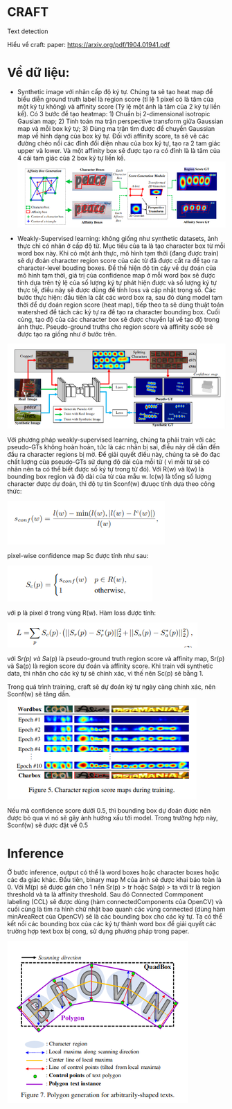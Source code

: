 # CRAFT
Text detection 

Hiểu về craft:
paper: https://arxiv.org/pdf/1904.01941.pdf

# Về dữ liệu:
- Synthetic image với nhãn cấp độ ký tự. Chúng ta sẽ tạo heat map để biểu diễn ground truth label là region score (tỉ lệ 1 pixel có là tâm của một ký tự không) và affinity score (Tỷ lệ một ảnh là tâm của 2 ký tự liền kề). Có 3 bước để tạo heatmap: 1) Chuẩn bị 2-dimensional isotropic Gausian map; 2) Tính toán ma trận perspective transform giữa Gaussian map và mỗi box ký tự; 3) Dùng ma trận tìm được để chuyển Gaussian map về hình dạng của box ký tự. Đối với affinity score, ta sẽ vẽ các đường chéo nối các đỉnh đối diện nhau của box ký tự, tạo ra 2 tam giác upper và lower. Và một affinity box sẽ được tạo ra có đỉnh là là tâm của 4 cái tam giác của 2 box ký tự liền kề.
![alt text](https://github.com/chauthehan/CRAFT/blob/master/image/generate.png)


- Weakly-Supervised learning: không giống như synthetic datasets, ảnh thực chỉ có nhãn ở cấp độ từ. Mục tiêu của ta là tạo character box từ mỗi word box này. Khi có một ảnh thực, mô hình tạm thời (đang được train) sẽ dự đoán character region score của các từ đã được cắt ra để tạo ra character-level bouding boxes. Để thể hiện độ tin cậy về dự đoán của mô hình tạm thời,  giá trị của confidence map ở mỗi word box sẽ được tính dựa trên tỷ lệ của số lượng ký tự phát hiện được và số lượng ký tự thực tế, điều này sẽ được dùng để tính loss và cập nhật trọng số.  Các bước thực hiện: đầu tiên là cắt các word box ra, sau đó dùng model tạm thời để dự đoán region score (heat map), tiếp theo ta sẽ dùng thuật toán watershed để tách các ký tự ra để tạo ra character bounding box. Cuối cùng, tạo độ của các character box sẽ được chuyển lại về tạo độ trong ảnh thực. Pseudo-ground truths cho region score và affinity scỏe sẽ được tạo ra giống như ở bước trên.

![alt text](https://github.com/chauthehan/CRAFT/blob/master/image/training_stream.png)


Với phương pháp weakly-supervised learning, chúng ta phải train với các pseudo-GTs không hoàn hoản, tức là các nhãn bị sai, điều này dễ dẫn đến đầu ra character regions bị mờ. Để giải quyết điều này, chúng ta sẽ đo đạc chất lượng của pseudo-GTs sử dụng độ dài của mỗi từ ( vì mỗi từ sẽ có nhãn nên ta có thể biết được số ký tự trong từ đó). Với R(w) và l(w) là bounding box region và độ dài của từ của mẫu w. lc(w) là tổng số lượng character được dự đoán, thì độ tự tin Sconf(w) đưuọc tính dựa theo công thức: 

![alt text](https://github.com/chauthehan/CRAFT/blob/master/image/formula1.png)


pixel-wise confidence map Sc được tính như sau:

![alt text](https://github.com/chauthehan/CRAFT/blob/master/image/formula2.png)

với p là pixel ở trong vùng R(w). Hàm loss được tính:

![alt text](https://github.com/chauthehan/CRAFT/blob/master/image/loss.png)

với S*r(p) và S*a(p) là pseudo-ground truth region score và affinity map, Sr(p) và Sa(p) là region score dự đoán và affinity score. Khi train với synthetic data, thì nhãn cho các ký tự sẽ chính xác, vì thế nên Sc(p) sẽ bằng 1.



Trong quá trình training, craft sẽ dự đoán ký tự ngày càng chính xác, nên Sconf(w) sẽ tăng dần. 
![alt text](https://github.com/chauthehan/CRAFT/blob/master/image/during_training.png)

Nếu mà confidence score dưới 0.5, thì bounding box dự đoán được nên được bỏ qua vì nó sẽ gây ảnh hưởng xấu tới model. Trong trường hợp này, Sconf(w) sẽ được đặt về 0.5


# Inference 

Ở bước inference, output có thể là word boxes hoặc character boxes hoặc các đa giác khác. Đầu tiên, binary map M của ảnh sẽ được khai báo toàn là 0. Với M(p) sẽ được gán cho 1 nến Sr(p) > tr hoặc Sa(p) > ta với tr là region threshold và ta là affinity threshold. Sau đó Connected Commponent labeling (CCL) sẽ được dùng (hàm connectedComponents của OpenCV) và cuối cùng là tìm ra hình chữ nhật bao quanh các vùng connected (dùng hàm minAreaRect của OpenCV) sẽ là các bounding box cho các ký tự. 
Ta có thể kết nối các bounding box của các ký tự thành word box để giải quyết các trường hợp text box bị cong, sử dụng phương pháp trong paper. 

![alt text](https://github.com/chauthehan/CRAFT/blob/master/image/polygon_generate.png)















